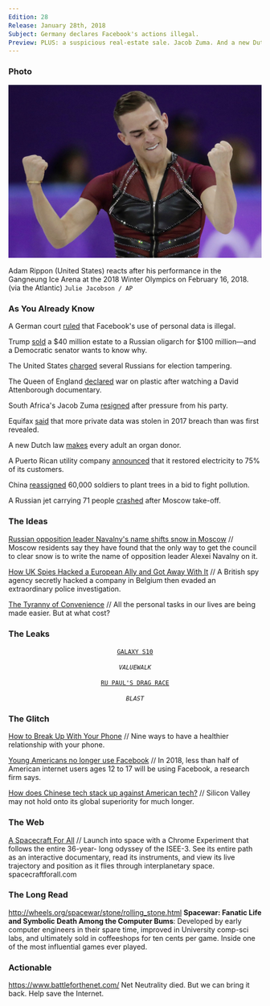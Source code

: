 ```yaml
---
Edition: 28
Release: January 28th, 2018
Subject: Germany declares Facebook's actions illegal.
Preview: PLUS: a suspicious real-estate sale. Jacob Zuma. And a new Dutch law that makes every adult an organ donor.
---
```


### Photo

![rippon.jpg](rippon.jpg)

Adam Rippon (United States) reacts after his performance in the Gangneung Ice Arena at the 2018 Winter Olympics on February 16, 2018. (via the Atlantic)
`Julie Jacobson / AP`

### As You Already Know
A German court [ruled](https://www.reuters.com/article/us-germany-facebook/german-court-rules-facebook-use-of-personal-data-illegal-idUSKBN1FW1FI?il=0) that Facebook's use of personal data is illegal.

Trump [sold](http://www.newsweek.com/trump-sold-40-million-estate-russian-oligarch-100-million-and-democratic-802613) a $40 million estate to a Russian oligarch for $100 million—and a Democratic senator wants to know why.

The United States [charged](http://www.bbc.com/news/world-us-canada-43092085) several Russians for election tampering.

The Queen of England [declared](http://www.telegraph.co.uk/news/2018/02/11/queen-declares-war-plastic-david-attenborough-documentary/) war on plastic after watching a David Attenborough documentary.

South Africa's Jacob Zuma [resigned](http://www.bbc.com/news/world-africa-43066443) after pressure from his party.

Equifax [said](http://www.zdnet.com/article/hackers-stole-more-equifax-data-than-first-thought/) that more private data was stolen in 2017 breach than was first revealed.

A new Dutch law [makes](http://www.dw.com/en/new-dutch-law-makes-every-adult-an-organ-donor/a-42576784) every adult an organ donor.

A Puerto Rican utility company [announced](http://abcnews.go.com/US/electricity-restored-75-percent-customers-puerto-rico-utility/story?id=53005459) that it restored electricity to 75% of its customers.

China [reassigned](https://www.independent.co.uk/news/world/asia/china-tree-plant-soldiers-reassign-climate-change-global-warming-deforestation-a8208836.html) 60,000 soldiers to plant trees in a bid to fight pollution.

A Russian jet carrying 71 people [crashed](https://www.bbc.co.uk/news/amp/world-europe-43024235?__twitter_impression=true) after Moscow take-off.

### The Ideas

[Russian opposition leader Navalny's name shifts snow in Moscow](http://www.bbc.com/news/world-europe-43034642) // Moscow residents say they have found that the only way to get the council to clear snow is to write the name of opposition leader Alexei Navalny on it.

[How UK Spies Hacked a European Ally and Got Away With It](https://theintercept.com/2018/02/17/gchq-belgacom-investigation-europe-hack/) // A British spy agency secretly hacked a company in Belgium then evaded an extraordinary police investigation.

[The Tyranny of Convenience](https://www.nytimes.com/2018/02/16/opinion/sunday/tyranny-convenience.html) // All the personal tasks in our lives are being made easier. But at what cost?

### The Leaks

<center>

[`GALAXY S10`](http://www.valuewalk.com/2018/02/new-galaxy-s10-leak-processor/)

*`VALUEWALK`*

[`RU PAUL'S DRAG RACE`](https://theblast.com/rupauls-drag-race-leaked-episodes-lawsuit/)

*`BLAST`*

</center>

### The Glitch
[How to Break Up With Your Phone](https://www.nytimes.com/2018/02/13/well/phone-cellphone-addiction-time.html) //
Nine ways to have a healthier relationship with your phone.

[Young Americans no longer use Facebook](https://qz.com/1204153/young-americans-no-longer-use-facebook/) // In 2018, less than half of American internet users ages 12 to 17 will be using Facebook, a research firm says.

[How does Chinese tech stack up against American tech?](https://www.economist.com/news/business/21737075-silicon-valley-may-not-hold-its-global-superiority-much-longer-how-does-chinese-tech) // Silicon Valley may not hold onto its global superiority for much longer.

### The Web

[A Spacecraft For All](http://spacecraftforall.com/) // Launch into space with a Chrome Experiment that follows the entire 36-year- long odyssey of the ISEE-3. See its entire path as an interactive documentary, read its instruments, and view its live trajectory and position as it flies through interplanetary space. spacecraftforall.com

### The Long Read
http://wheels.org/spacewar/stone/rolling_stone.html **Spacewar: Fanatic Life and Symbolic Death Among the Computer Bums**: Developed by early computer engineers in their spare time, improved in University comp-sci labs, and ultimately sold in coffeeshops for ten cents per game. Inside one of the most influential games ever played.

### Actionable
https://www.battleforthenet.com/ Net Neutrality died. But we can bring it back. Help save the Internet.
